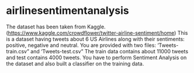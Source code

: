 # airlinesentimentanalysis
The dataset has been taken from Kaggle.
(https://www.kaggle.com/crowdflower/twitter-airline-sentiment/home)
This is a dataset having tweets about 6 US Airlines along with their sentiments:
positive, negative and neutral.
You are provided with two files: ‘Tweets-train.csv” and ‘Tweets-test.csv”
The train data contains about 11000 tweets and test contains 4000 tweets. 
You have to perform Sentiment Analysis on the dataset and also built a classifier on the
training data.
